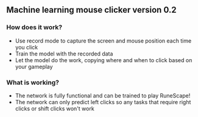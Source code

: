 ## Machine learning mouse clicker version 0.2  

### How does it work?  

- Use record mode to capture the screen and mouse position each time you click
- Train the model with the recorded data
- Let the model do the work, copying where and when to click based on your gameplay

### What is working?  

- The network is fully functional and can be trained to play RuneScape!
- The network can only predict left clicks so any tasks that require right clicks or shift clicks won't work
